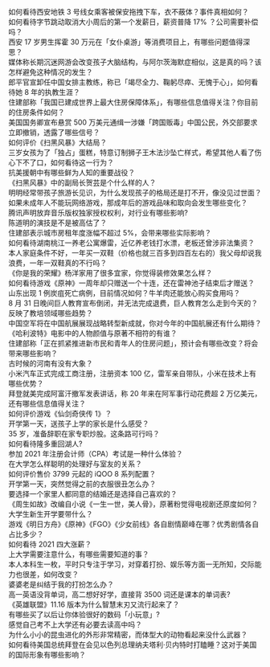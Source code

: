 如何看待西安地铁 3 号线女乘客被保安拖拽下车，衣不蔽体？事件真相如何？  
如何看待字节跳动取消大小周后的第一个发薪日，薪资普降 17% ？公司需要补偿吗？  
西安 17 岁男生挥霍 30 万元在「女仆桌游」等消费项目上，有哪些问题值得深思？  
媒体称长期沉迷网游会改变孩子大脑结构，与阿尔茨海默症相似，这是真的吗？该怎样避免这种情况的发生？  
郎平官宣卸任中国女排主教练，称已「竭尽全力、鞠躬尽瘁、无愧于心」，如何看待她 8 年的执教生涯？  
住建部称「我国已建成世界上最大住房保障体系」，有哪些信息值得关注？你目前的住房条件如何？  
美国国务卿宣布悬赏 500 万美元通缉一涉嫌「跨国贩毒」中国公民，外交部要求立即撤销，透露了哪些信号？  
如何评价《扫黑风暴》大结局？  
三岁女孩为了「独占」蛋糕，特意订制狮子王木法沙坠亡样式，希望其他人看了伤心下不了口，如何看待这一行为？  
抗美援朝中有哪些鲜为人知的重要战役？  
《扫黑风暴》中的副局长贺芸是个什么样的人？  
明明经常带孩子旅游长见识，为什么发现孩子的格局还是打不开，像没见过世面？  
如果未成年人不能玩网络游戏，那成年后的游戏品味和取向会发生哪些变化？  
腾讯声明放弃音乐版权独家授权权利，对行业有哪些影响?  
陈道明的演技是不是被高估了？  
住建部表示城市房租年度涨幅不超过 5%，会带来哪些实际影响？  
如何看待湖南桃江一养老公寓爆雷，近亿养老钱打水漂，老板还曾涉非法集资？  
本人家庭条件不好，一年买一双鞋（价格也就三百多到四百左右的）我父母却说我浪费，一年一双鞋真的不行吗？  
《你是我的荣耀》杨洋家用了很多宜家，你觉得装修效果怎么样？  
如何看待游戏《原神》一周年却只赠送一个十连，还在雷神池子结束后才赠送？  
山东出现 1 例炭疽死亡病例，目前情况如何？牛羊肉还能放心购买食用吗？  
8 月 31 日晚间巨人教育宣布倒闭，并无法完成退费，巨人教育怎么走到今天的？反映了教培领域哪些趋势？  
中国空军将在中国航展展现战略转型新成就，你对今年的中国航展还有什么期待？  
《哈利波特》电影中的人物颜值与原著不相符的有谁？  
住建部称「正在抓紧推进新市民和青年人的住房问题」，预计会有哪些改变？将会带来哪些影响？  
古时候的河南有没有大象？  
小米汽车正式完成工商注册，注册资本 100 亿，雷军亲自带队，小米在技术上有哪些优势？  
拜登就美完成阿富汗撤军发表讲话，称 20 年来在阿军事行动花费超 2 万亿美元，还有哪些信息值得关注？  
如何评价游戏《仙剑奇侠传 1》？  
开学第一天，送孩子上学的家长是什么感受？  
35 岁，准备辞职在家专职炒股。这条路可行吗？  
如何看待隆多重回湖人?  
参加 2021 年注册会计师（CPA）考试是一种什么体验？  
在大学怎么样聪明的处理好与室友的关系？  
如何评价售价 3799 元起的 iQOO 8 系列配置？  
开学第一天，突然觉得之前的衣服很丑怎么办？  
要选择一个家里人都同意的结婚还是选择自己喜欢的？  
《周生如故》改编自小说《一生一世，美人骨》，原著粉觉得电视剧还原度如何？  
大学生新生开学要带什么？  
游戏《明日方舟》《原神》《FGO》《少女前线》各自剧情巅峰在哪？优秀剧情各自占比多少？  
如何看待 2021 四大涨薪？  
上大学需要注意什么，有哪些需要知道的事？  
本人本科生一枚，平时只专注于学习，对穿着打扮、娱乐等方面一无所知，交际能力也很差，如何改变？  
婆婆老是纠结于我的打扮怎么办？  
高一英语没背单词，高二想好好学，直接背 3500 词还是课本的单词表?  
《英雄联盟》11.16 版本为什么智慧末刃又流行起来了？  
有哪些买了以后让你体验很好的数码「小玩意」?  
感觉自己考不上大学还有必要去读高中吗？  
为什么小小的昆虫进化的外形非常精密，而体型大的动物看起来没什么武器？  
如何看待美国总统拜登在会见以色列总理纳夫塔利·贝内特时打瞌睡？这对于美国的国际形象有哪些影响？  
